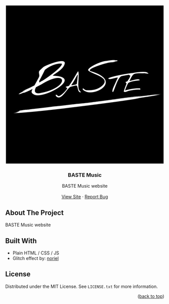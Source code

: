 <div id="top"></div>

<!-- PROJECT LOGO -->
<br />
<div align="center">
  <a href="https://github.com/ruudvh/bastemusic/">
    <img src="static/BASTE_logo_500x500.jpg" alt="Logo" width="500" height="500">
  </a>

<h3 align="center">BASTE Music</h3>

  <p align="center">
    BASTE Music website
    <br />
    <br />
    <a href="https://www.bastemusic.nl">View Site</a>
    ·
    <a href="https://github.com/ruudvh/bastemusic/issues">Report Bug</a>
  </p>
</div>


## About The Project
BASTE Music website

## Built With
* Plain HTML / CSS / JS
* Glitch effect by: [noriel](https://codepen.io/toperrr/pen/KKqMRjw?editors=1100)

## License
Distributed under the MIT License. See `LICENSE.txt` for more information.

<p align="right">(<a href="#top">back to top</a>)</p>
